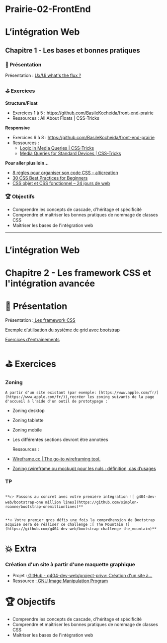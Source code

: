 # Prairie-02-FrontEnd

# L’intégration Web   
## Chapitre 1 - Les bases et bonnes pratiques  

### 🎦 Présentation  
	
Présentation : [Ux/Ui what's the flux ?](https://docs.google.com/presentation/d/1gl-CLu1Y5OLU65_39xFNlYtsh1x-7-Ciey0ShbeClAg/edit#slide=id.p)  

### ⛳ Exercices   
**Structure/Float**  
* Exercices 1 à 5 : https://github.com/BasileKocheida/front-end-prairie
* Ressources : All About Floats | CSS-Tricks


**Responsive**  
* Exercices 6 à 8 : https://github.com/BasileKocheida/front-end-prairie
* Ressources :
	* [Logic in Media Queries | CSS-Tricks](https://css-tricks.com/logic-in-media-queries/)  
	* [Media Queries for Standard Devices | CSS-Tricks](https://css-tricks.com/snippets/css/media-queries-for-standard-devices/)

   
**Pour aller plus loin...**  
* [8 règles pour organiser son code CSS – alticreation  ](https://www.alticreation.com/8-regles-organiser-code-css/)
* [30 CSS Best Practices for Beginners  ](https://code.tutsplus.com/tutorials/30-css-best-practices-for-beginners--net-6741)
* [CSS objet et CSS fonctionnel – 24 jours de web  ](https://www.24joursdeweb.fr/2018/css-objet-et-css-fonctionnel/)

### 🏆 Objectifs
* Comprendre les concepts de cascade, d'héritage et spécificité  
* Comprendre et maîtriser les bonnes pratiques de nommage de classes CSS  
* Maîtriser les bases de l'intégration web  
-------------------------------------------------------------------------------------------------------------------------------------------------------

# L’intégration Web 


# Chapitre 2 - Les framework CSS et l'intégration avancée


# 🎦 Présentation

	

Présentation :[ Les framework CSS](https://docs.google.com/presentation/d/1_kvX59cz5ABPhWkFN-3JtHCumBtF3QggbxcpN0ylup4)

[Exemple d’utilisation du système de grid avec bootstrap](https://codepen.io/PedroIdmkr/pen/KGjGaq)

[Exercices d'entraînements ](https://codepen.io/hamza-karfa/pen/JjZmeyP)


# ⛳ Exercices


### **Zoning**


    A partir d'un site existant (par exemple: [https://www.apple.com/fr/](https://www.apple.com/fr/)),recréer les zoning suivants de la page d'accueil à l'aide d'un outil de prototypage :



* Zoning desktop
* Zoning tablette
* Zoning mobile
* Les différentes sections devront être annotées

    Ressources :

* [Wireframe.cc | The go-to wireframing tool.](https://wireframe.cc/)
* [Zoning (wireframe ou mockup) pour les nuls : définition, cas d’usages](https://www.indexel.com/marketing-digital/zoning-nuls-definition-objectifs-cas-dusages-solutions#)


### **TP**


## 
    **👉️ Passons au concret avec votre première intégration ![ g404-dev-web/bootstrap-one million lines](https://github.com/simplon-roanne/bootstrap-onemillionlines)**


## 
    **🔥 Votre premier gros défis une fois la compréhension de Bootstrap acquise sera de réaliser ce challenge :[ The Mountain !](https://github.com/g404-dev-web/bootstrap-challenge-the_mountain)**


# 💥 Extra


### **Création d'un site à partir d'une maquette graphique**



* Projet :[ GitHub - g404-dev-web/project-privy: Création d'un site à...](https://github.com/g404-dev-web/project-privy)
* Ressource :[ GNU Image Manipulation Program](https://docs.gimp.org/2.10/fr/)


# 🏆 Objectifs



* Comprendre les concepts de cascade, d'héritage et spécificité
* Comprendre et maîtriser les bonnes pratiques de nommage de classes CSS
* Maîtriser les bases de l'intégration web
